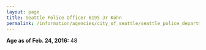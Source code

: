 ```yaml
---
layout: page
title: Seattle Police Officer 6195 Jr Kohn
permalink: /information/agencies/city_of_seattle/seattle_police_department/copbook/6195/
---
```


**Age as of Feb. 24, 2016:** 48
